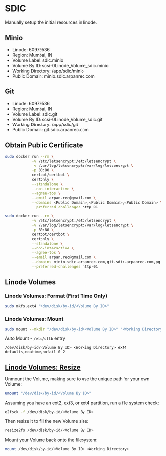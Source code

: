 # SDIC

Manually setup the initial resources in linode.

## Minio

* Linode: 60979536
* Region: Mumbai, IN
* Volume Label: sdic.minio
* Volume By ID: scsi-0Linode_Volume_sdic.minio
* Working Directory: /app/sdic/minio
* Public Domain: minio.sdic.arpanrec.com

## Git

* Linode: 60979536
* Region: Mumbai, IN
* Volume Label: sdic.git
* Volume By ID: scsi-0Linode_Volume_sdic.git
* Working Directory: /app/sdic/git
* Public Domain: git.sdic.arpanrec.com

## Obtain Public Certificate

```bash
sudo docker run --rm \
            -v /etc/letsencrypt:/etc/letsencrypt \
            -v /var/log/letsencrypt:/var/log/letsencrypt \
            -p 80:80 \
            certbot/certbot \
            certonly \
            --standalone \
            --non-interactive \
            --agree-tos \
            --email arpan.rec@gmail.com \
            --domains <Public Domain>,<Public Domain>,<Public Domain> \
            --preferred-challenges http-01

sudo docker run --rm \
            -v /etc/letsencrypt:/etc/letsencrypt \
            -v /var/log/letsencrypt:/var/log/letsencrypt \
            -p 80:80 \
            certbot/certbot \
            certonly \
            --standalone \
            --non-interactive \
            --agree-tos \
            --email arpan.rec@gmail.com \
            --domains minio.sdic.arpanrec.com,git.sdic.arpanrec.com,pg.sdic.arpanrec.com \
            --preferred-challenges http-01
```

## Linode Volumes

### Linode Volumes: Format (First Time Only)

```bash
sudo mkfs.ext4 "/dev/disk/by-id/<Volume By ID>"
```

### Linode Volumes: Mount

```bash
sudo mount --mkdir "/dev/disk/by-id/<Volume By ID>" "<Working Directory>"
```

Auto Mount - `/etc/sftb` entry

```fstab
/dev/disk/by-id/<Volume By ID> <Working Directory> ext4 defaults,noatime,nofail 0 2
```

## [Linode Volumes: Resize](https://www.linode.com/docs/products/storage/block-storage/guides/resize-volume/)

Unmount the Volume, making sure to use the unique path for your own Volume:

```bash
umount "/dev/disk/by-id/<Volume By ID>"
```

Assuming you have an ext2, ext3, or ext4 partition, run a file system check:

```bash
e2fsck -f /dev/disk/by-id/<Volume By ID>
```

Then resize it to fill the new Volume size:

```bash
resize2fs /dev/disk/by-id/<Volume By ID>
```

Mount your Volume back onto the filesystem:

```bash
mount /dev/disk/by-id/<Volume By ID> <Working Directory>
```
